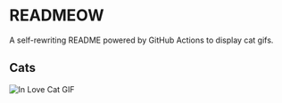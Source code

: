 # READMEOW

A self-rewriting README powered by GitHub Actions to display cat gifs.

## Cats

![In Love Cat GIF](https://media4.giphy.com/media/MDJ9IbxxvDUQM/200.gif?cid=9acd02da8wv9iode79kq5t01cind7tr3xi4j8z0cpnmokq7z&ep=v1_gifs_search&rid=200.gif&ct=g)
